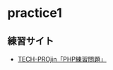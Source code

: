 # practice1

## 練習サイト

- [TECH-PROjin「PHP練習問題」](https://tech.pjin.jp/blog/tag/php%E7%B7%B4%E7%BF%92%E5%95%8F%E9%A1%8C/page/8/)
